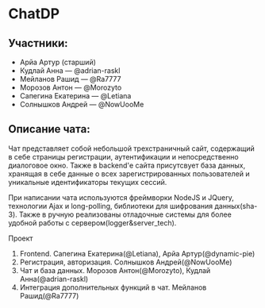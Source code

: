# ChatDP

## Участники:
* Арйа Артур (старший)
* Кудлай Анна — @adrian-raskl
* Мейланов Рашид — @Ra7777
* Морозов Антон — @Morozyto
* Сапегина Екатерина — @Letiana
* Солнышков Андрей — @NowUooMe


## Описание чата:

Чат представляет собой небольшой трехстраничный сайт, содержащий в себе страницы регистрации, аутентификации и
непосредственно диалоговое окно. Также в backend'е сайта присутсвует база данных, хранящая в себе данные о всех
зарегистрированных пользователей и уникальные идентификаторы текущих сессий.

При написании чата используются фреймворки NodeJS и JQuery, технологии Ajax и long-polling, библиотеки для шифрования
 данных(sha-3). Также в ручную реализованы отладочные системы для более удобной работы с сервером(logger&server_tech).

 Проект
 1. Frontend. Сапегина Екатерина(@Letiana), Арйа Артур(@dynamic-pie)
 2. Регистрация, авторизация. Солнышков Андрей(@NowUooMe)
 3. Чат и база данных. Морозов Антон(@Morozyto), Кудлай Анна(@adrian-raskl)
 4. Интеграция дополнительных функций в чат. Мейланов Рашид(@Ra7777)
